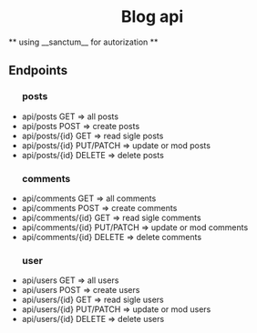 <h1 style="text-align:center">Blog api</h1>
** using __sanctum__ for autorization **
<h2>Endpoints</h2>
<ul><h3>posts</h3>
	<li>api/posts		GET   =>  all posts</li>
	<li>api/posts		POST  =>  create posts</li>
	<li>api/posts/{id}	GET   =>  read sigle posts</li>
	<li>api/posts/{id}	PUT/PATCH   =>   update or mod posts</li>
	<li>api/posts/{id}	DELETE   =>   delete posts</li>
</ul>
<ul><h3>comments</h3>
	<li>api/comments		GET   =>  all comments</li>
	<li>api/comments		POST  =>  create comments</li>
	<li>api/comments/{id}	GET   =>  read sigle comments</li>
	<li>api/comments/{id}	PUT/PATCH   =>   update or mod comments</li>
	<li>api/comments/{id}	DELETE   =>   delete comments</li>
</ul>
<ul><h3>user</h3>
	<li>api/users		GET   =>  all users</li>
	<li>api/users		POST  =>  create users</li>
	<li>api/users/{id}	GET   =>  read sigle users</li>
	<li>api/users/{id}	PUT/PATCH   =>   update or mod users</li>
	<li>api/users/{id}	DELETE   =>   delete users</li>
</ul>